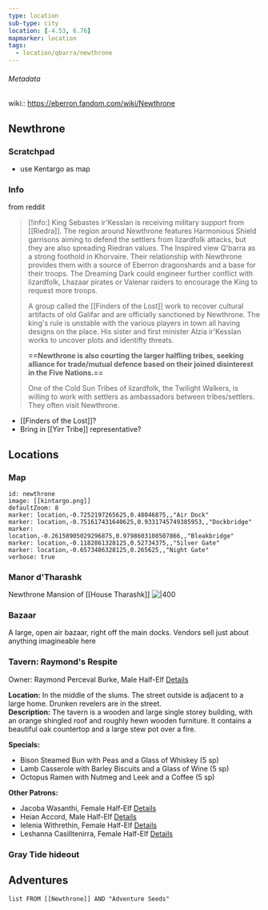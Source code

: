 ```yaml
---
type: location
sub-type: city
location: [-4.53, 6.76]
mapmarker: location
tags:
  - location/qbarra/newthrone
---
```

###### Metadata 
wiki:: https://eberron.fandom.com/wiki/Newthrone

## Newthrone

### Scratchpad

- use Kentargo as map

### Info

from reddit
> [!info:]
> King Sebastes ir’Kesslan is receiving military support from [[Riedra]]. The region around Newthrone features Harmonious Shield garrisons aiming to defend the settlers from lizardfolk attacks, but they are also spreading Riedran values. The Inspired view Q'barra as a strong foothold in Khorvaire. Their relationship with Newthrone provides them with a source of Eberron dragonshards and a base for their troops. The Dreaming Dark could engineer further conflict with lizardfolk, Lhazaar pirates or Valenar raiders to encourage the King to request more troops.
> 
> A group called the [[Finders of the Lost]] work to recover cultural artifacts of old Galifar and are officially sanctioned by Newthrone. The king's rule is unstable with the various players in town all having designs on the place. His sister and first minister Alzia ir'Kesslan works to uncover plots and identifty threats.
> 
> **==Newthrone is also courting the larger halfling tribes, seeking alliance for trade/mutual defence based on their joined disinterest in the Five Nations.==**
> 
> One of the Cold Sun Tribes of lizardfolk, the Twilight Walkers, is willing to work with settlers as ambassadors between tribes/settlers. They often visit Newthrone.

- [[Finders of the Lost]]?
- Bring in [[Yirr Tribe]] representative?

## Locations
### Map

```leaflet
id: newthrone
image: [[kintargo.png]]
defaultZoom: 8
marker: location,-0.7252197265625,0.48046875,,"Air Dock"
marker: location,-0.751617431640625,0.9331745749385953,,"Dockbridge"
marker: location,-0.26158905029296875,0.9798603108507866,,"Bleakbridge"
marker: location,-0.1182861328125,0.52734375,,"Silver Gate"
marker: location,-0.6573486328125,0.265625,,"Night Gate"
verbose: true
```


### Manor d'Tharashk
Newthrone Mansion of [[House Tharashk]]
![|400](https://wdwnt.com/wp-content/uploads/2020/08/the-haunted-mansion-gracey-manor-2003-film.jpeg)

### Bazaar
A large, open air bazaar, right off the main docks. Vendors sell just about anything imagineable here

### **Tavern: Raymond's Respite**  
Owner: Raymond Perceval Burke, Male Half-Elf [Details](https://www.kassoon.com/?page=dnd&subpage=npc-generator&reqRace=6&reqOccupation=Barkeep&useSeed=on&seed=100286324)

**Location:** In the middle of the slums. The street outside is adjacent to a large home. Drunken revelers are in the street.  
**Description:** The tavern is a wooden and large single storey building, with an orange shingled roof and roughly hewn wooden furniture. It contains a beautiful oak countertop and a large stew pot over a fire.  

**Specials:**
-   Bison Steamed Bun with Peas and a Glass of Whiskey (5 sp)
-   Lamb Casserole with Barley Biscuits and a Glass of Wine (5 sp)
-   Octopus Ramen with Nutmeg and Leek and a Coffee (5 sp)

  

**Other Patrons:**
-   Jacoba Wasanthi, Female Half-Elf [Details](https://www.kassoon.com/?page=dnd&subpage=npc-generator&reqRace=6&useSeed=on&seed=702623)
-   Heian Accord, Male Half-Elf [Details](https://www.kassoon.com/?page=dnd&subpage=npc-generator&reqRace=6&useSeed=on&seed=479320)
-   Ielenia Withrethin, Female Half-Elf [Details](https://www.kassoon.com/?page=dnd&subpage=npc-generator&reqRace=6&useSeed=on&seed=629231)
-   Leshanna Casilltenirra, Female Half-Elf [Details](https://www.kassoon.com/?page=dnd&subpage=npc-generator&reqRace=6&useSeed=on&seed=782435)

### Gray Tide hideout

## Adventures
```dataview
list FROM [[Newthrone]] AND "Adventure Seeds"
```